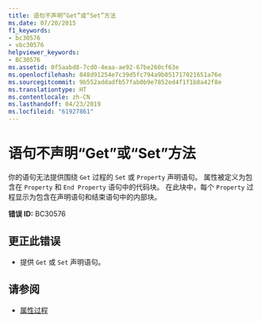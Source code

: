 ```yaml
---
title: 语句不声明“Get”或“Set”方法
ms.date: 07/20/2015
f1_keywords:
- bc30576
- vbc30576
helpviewer_keywords:
- BC30576
ms.assetid: 0f5aabd8-7cd0-4eaa-ae92-67be260cf63e
ms.openlocfilehash: 848d91254e7c39d5fc794a9b051717021651a76e
ms.sourcegitcommit: 9b552addadfb57fab0b9e7852ed4f1f1b8a42f8e
ms.translationtype: HT
ms.contentlocale: zh-CN
ms.lasthandoff: 04/23/2019
ms.locfileid: "61927861"
---
```

# <a name="statement-does-not-declare-a-get-or-set-method"></a>语句不声明“Get”或“Set”方法
你的语句无法提供围绕 `Get` 过程的 `Set` 或 `Property` 声明语句。 属性被定义为包含在 `Property` 和 `End Property` 语句中的代码块。 在此块中，每个 `Property` 过程显示为包含在声明语句和结束语句中的内部块。  
  
 **错误 ID:** BC30576  
  
## <a name="to-correct-this-error"></a>更正此错误  
  
- 提供 `Get` 或 `Set` 声明语句。  
  
## <a name="see-also"></a>请参阅

- [属性过程](../../visual-basic/programming-guide/language-features/procedures/property-procedures.md)
